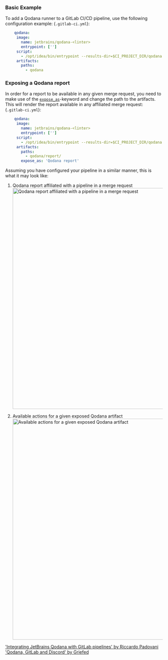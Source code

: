 [//]: # (title: GitLab CI)


### Basic Example

To add a Qodana runner to a GitLab CI/CD pipeline, use the following configuration example: (`.gitlab-ci.yml`):

```yaml
    qodana:
     image: 
       name: jetbrains/qodana-<linter>
       entrypoint: ['']
     script:
       - /opt/idea/bin/entrypoint --results-dir=$CI_PROJECT_DIR/qodana --save-report --report-dir=$CI_PROJECT_DIR/qodana/report
     artifacts:
       paths:
         - qodana
```


### Exposing a Qodana report

In order for a report to be available in any given merge request, you need to make use of the [`expose_as`](https://docs.gitlab.com/ee/ci/yaml/#artifactsexpose_as)-keyword
and change the path to the artifacts. This will render the report available in any affiliated merge request: (`.gitlab-ci.yml`):

```yaml
    qodana:
     image:
       name: jetbrains/qodana-<linter>
       entrypoint: ['']
     script:
       - /opt/idea/bin/entrypoint --results-dir=$CI_PROJECT_DIR/qodana --save-report --report-dir=$CI_PROJECT_DIR/qodana/report
     artifacts:
       paths:
         - qodana/report/
       expose_as: 'Qodana report'
```

Assuming you have configured your pipeline in a similar manner, this is what it may look like:

1. Qodana report affiliated with a pipeline in a merge request
   <img src="gitlab-exposed-artifacts.png" alt="Qodana report affiliated with a pipeline in a merge request" width="706" border-effect="line"/>

2. Available actions for a given exposed Qodana artifact
   <img src="gitlab-exposed-artifacts-expanded.png" alt="Available actions for a given exposed Qodana artifact" width="706" border-effect="line"/>


<p><include src="lib_qd.xml" include-id="docker-options-tip"/></p>

<seealso>
    <category ref="external">
        <a href="https://rpadovani.com/gitlab-jetbrains-qodana">'Integrating JetBrains Qodana with GitLab
            pipelines' by Riccardo Padovani
        </a>
        <a href="https://blog.griefed.de/2022/04/30/qodana-and-gitlab/">'Qodana, GitLab and Discord'
            by Griefed
        </a>
    </category>
</seealso>